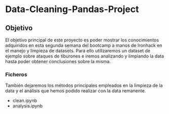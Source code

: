 # Data-Cleaning-Pandas-Project

## Objetivo
El objetivo principal de este proyecto es poder mostrar los conocimientos adquiridos en esta segunda semana del bootcamp a manos de Ironhack en el manejo y limpieza de datasets. Para ello utilizaremos un dataset de ejemplo sobre ataques de tiburones e iremos analizando y limpiando la data hasta poder obtener conclusiones sobre la misma.

### Ficheros 
También dejaremos los métodos principales empleados en la limpieza de la data y el análisis que hemos podido realizar con la data remanente.
- clean.ipynb
- analysis.ipynb
